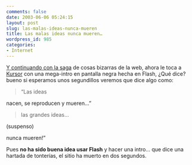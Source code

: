 ```yaml
---
comments: false
date: 2003-06-06 05:24:15
layout: post
slug: las-malas-ideas-nunca-mueren
title: Las malas ideas nunca mueren…
wordpress_id: 985
categories:
- Internet
---
```


[Y continuando con la saga](http://www.minid.net/archives/001136.php) de cosas bizarras de la web, ahora le toca a [Kursor](http://www.kursor.tv) con una mega-intro en pantalla negra hecha en Flash, ¿Qué dice? bueno si esperamos unos segundillos veremos que dice algo como:





> “Las ideas  

nacen, se reproducen y mueren…”
> 
>   


> 
> las grandes ideas…  

(suspenso)  

nunca mueren!”





Pues **no ha sido buena idea usar Flash** y hacer una intro… que dice una hartada de tonterías, el sitio ha muerto en dos segundos.




 
